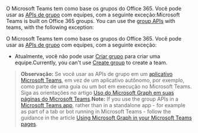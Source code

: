 <span data-ttu-id="837a7-p101">O Microsoft Teams tem como base os grupos do Office 365. Você pode usar as [APIs de grupo](group.md) com equipes, com a seguinte exceção:</span><span class="sxs-lookup"><span data-stu-id="837a7-p101">Microsoft Teams is built on Office 365 groups. You can use the [group APIs](group.md) with teams, with the following exception:</span></span>

O Microsoft Teams tem como base os grupos do Office 365. Você pode usar as [APIs de grupo](group.md) com equipes, com a seguinte exceção: 

- <span data-ttu-id="837a7-104">Atualmente, você não pode usar [Criar grupo](../api/group_post_groups.md) para criar uma equipe.</span><span class="sxs-lookup"><span data-stu-id="837a7-104">Currently, you can't use [Create group](../api/group_post_groups.md) to create a team.</span></span>  

><span data-ttu-id="837a7-105">**Observação:** Se você usar as APIs de grupo em um [aplicativo Microsoft Teams](https://msdn.microsoft.com/en-us/microsoft-teams), em vez de um aplicativo autônomo, por exemplo, como parte de uma guia ou um bot em execução no Microsoft Teams. Siga as orientações no artigo [Uso do Microsoft Graph em suas páginas do Microsoft Teams](https://msdn.microsoft.com/en-us/microsoft-teams/graph).</span><span class="sxs-lookup"><span data-stu-id="837a7-105">**Note:** If you use the group APIs in a [Microsoft Teams app](https://msdn.microsoft.com/en-us/microsoft-teams), rather than in a standalone app - for example as part of a tab or bot running in Microsoft Teams - follow the guidance in the article [Using Microsoft Graph in your Microsoft Teams pages](https://msdn.microsoft.com/en-us/microsoft-teams/graph).</span></span>